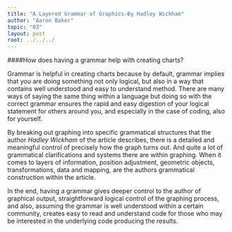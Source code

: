```yaml
---
title: "A Layered Grammar of Graphics-By Hadley Wickham"
author: "Aaron Baker"
topic: "03"
layout: post
root: ../../../
---
```


####How does having a grammar help with creating charts?

Grammar is helpful in creating charts because by default, grammar implies that you are doing something not only logical, but also in a way that contains well understood and easy to understand method. There are many ways of saying the same thing within a language but doing so with the correct grammar ensures the rapid and easy digestion of your logical statement for others around you, and especially in the case of coding, also for yourself. 

By breaking out graphing into specific grammatical structures that the author _Hadley Wickham_ of the article describes, there is a detailed and meaningful control of precisely how the graph turns out. And quite a lot of grammatical clarifications and systems there are within graphing. When it comes to layers of information, position adjustment, geometric objects, transformations, data and mapping, are the authors grammatical construction within the article. 

In the end, having a grammar gives deeper control to the author of graphical output, straightforward logical control of the graphing process, and also, assuming the grammar is well understood within a certain community, creates easy to read and understand code for those who may be interested in the underlying code producing the results. 



